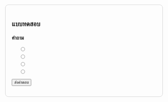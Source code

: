 <!DOCTYPE html>
<html lang="en">
<head>
    <meta charset="UTF-8">
    <meta name="viewport" content="width=device-width, initial-scale=1.0">
    <title>แบบทดสอบ</title>
    <style>
        body {
            font-family: Arial, sans-serif;
        }
        .exam-container {
            max-width: 500px;
            margin: auto;
            padding: 20px;
            border: 1px solid #ccc;
            border-radius: 10px;
        }
        li {
            list-style: none;
            margin: 5px 0;
        }
        #feedback {
            color: red;
            margin-top: 10px;
        }
    </style>
</head>
<body>

<div class="exam-container">
    <h2 id="exam-header">แบบทดสอบ</h2>
    <h3 id="exam">คำถาม</h3>
    <ul>
        <li>
            <input type="radio" name="answer" class="answer" id="a">
            <label for="a" id="a-text"></label>
        </li>
        <li>
            <input type="radio" name="answer" class="answer" id="b">
            <label for="b" id="b-text"></label>
        </li>
        <li>
            <input type="radio" name="answer" class="answer" id="c">
            <label for="c" id="c-text"></label>
        </li>
        <li>
            <input type="radio" name="answer" class="answer" id="d">
            <label for="d" id="d-text"></label>
        </li>
    </ul>
    <button id="submit">ส่งคำตอบ</button>
    <p id="feedback"></p>
</div>

<script>
    // คำถามและคำตอบ
    const quizData = [
        {
            question: "1 + 1 = ?",
            a: "1",
            b: "2",
            c: "3",
            d: "4",
            correct: "b"
        },
        {
            question: "dip ย่อมาจากอะไร?",
            a: "Dumb in Public",
            b: "Department of Internet People",
            c: "Double Ice-cream Please",
            d: "Department Of Intellectual Property",
            correct: "d"
        },
        {
            question: "ข้อใดเป็นสินค้าที่มีสิ่งบ่งชี้ทางภูมิศาสตร์หรือGI",
            a: "ชามไก่ลำปาง",
            b: "ชามเขียวคว่ำเช้า",
            c: "ชามพลาสติก",
            d: "ชามขาวคว่ำค่ำ",
            correct: "a"
        },
        {
            question: "ข้อใดคือเครื่องหมายร่วม?",
            a: "ฮาลาล",
            b: "ธนาคารกรุงไทย",
            c: "M-150",
            d: "ตราช้างของปูนซีเมนต์ จำกัด (มหาชน)",
            correct: "d"
        }
    ];

    let currentQuestion = 0;

    const examEl = document.getElementById("exam");
    const aText = document.getElementById("a-text");
    const bText = document.getElementById("b-text");
    const cText = document.getElementById("c-text");
    const dText = document.getElementById("d-text");
    const submitBtn = document.getElementById("submit");
    const feedbackEl = document.getElementById("feedback");

    function loadQuestion() {
        const q = quizData[currentQuestion];
        examEl.innerText = q.question;
        aText.innerText = q.a;
        bText.innerText = q.b;
        cText.innerText = q.c;
        dText.innerText = q.d;
        feedbackEl.innerText = "";
    }

    function getSelected() {
        const answers = document.querySelectorAll(".answer");
        let selectedAnswer = null;
        answers.forEach((answer) => {
            if (answer.checked) {
                selectedAnswer = answer.id;
            }
        });
        return selectedAnswer;
    }

    function resetSelection() {
        document.querySelectorAll(".answer").forEach((answer) => answer.checked = false);
    }

    submitBtn.addEventListener("click", () => {
        const answer = getSelected();
        if (!answer) {
            feedbackEl.innerText = "กรุณาเลือกคำตอบก่อน!";
            return;
        }
        if (answer === quizData[currentQuestion].correct) {
            currentQuestion++;
            if (currentQuestion < quizData.length) {
                loadQuestion();
                resetSelection();
            } else {
                document.querySelector(".exam-container").innerHTML = "<h2>คุณทำแบบทดสอบเสร็จแล้ว!</h2>";
            }
        } else {
            feedbackEl.innerText = "ผิด! ลองอีกครั้ง";
        }
    });

    loadQuestion();
</script>

</body>
</html>
